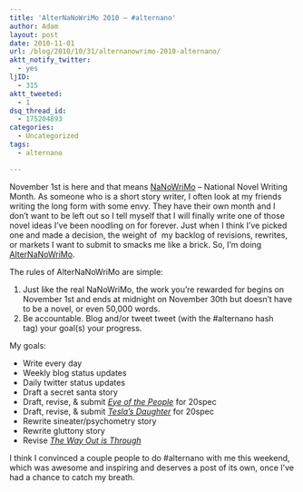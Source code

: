 ```yaml
---
title: 'AlterNaNoWriMo 2010 – #alternano'
author: Adam
layout: post
date: 2010-11-01
url: /blog/2010/10/31/alternanowrimo-2010-alternano/
aktt_notify_twitter:
  - yes
ljID:
  - 315
aktt_tweeted:
  - 1
dsq_thread_id:
  - 175204893
categories:
  - Uncategorized
tags:
  - alternano

---
```

November 1st is here and that means [NaNoWriMo][1] &#8211; National Novel Writing Month. As someone who is a short story writer, I often look at my friends writing the long form with some envy. They have their own month and I don&#8217;t want to be left out so I tell myself that I will finally write one of those novel ideas I&#8217;ve been noodling on for forever. Just when I think I&#8217;ve picked one and made a decision, the weight of  my backlog of revisions, rewrites, or markets I want to submit to smacks me like a brick. So, I&#8217;m doing [AlterNaNoWriMo][2].

The rules of AlterNaNoWriMo are simple:

  1. Just like the real NaNoWriMo, the work you&#8217;re rewarded for begins on November 1st and ends at midnight on November 30th but doesn&#8217;t have to be a novel, or even 50,000 words.
  2. Be accountable. Blog and/or tweet tweet (with the #alternano hash tag) your goal(s) your progress.

My goals:

  * Write every day
  * Weekly blog status updates
  * Daily twitter status updates
  * Draft a secret santa story
  * Draft, revise, & submit _<span style="text-decoration: underline;">Eye of the People</span>_ for 20spec
  * Draft, revise, & submit _<span style="text-decoration: underline;">Tesla&#8217;s Daughter</span>_ for 20spec
  * Rewrite sineater/psychometry story
  * Rewrite gluttony story
  * Revise _<span style="text-decoration: underline;">The Way Out is Through</span>_

I think I convinced a couple people to do #alternano with me this weekend, which was awesome and inspiring and deserves a post of its own, once I&#8217;ve had a chance to catch my breath.

 [1]: http://www.nanowrimo.org/
 [2]: http://www.nanowrimo.org/eng/user/661873